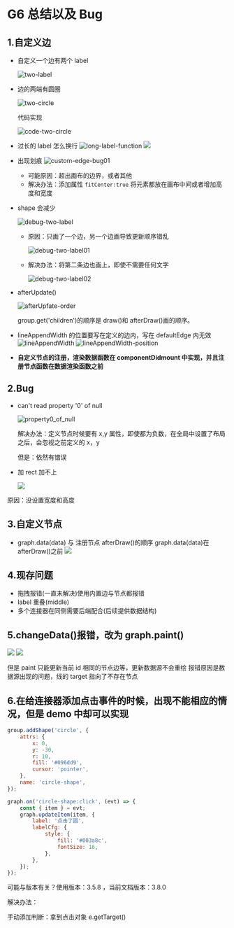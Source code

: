 # G6 总结以及 Bug

## 1.自定义边

-   自定义一个边有两个 label

    ![two-label](img/two-label.png)

-   边的两端有圆圈

    ![two-circle](img/two-circle.png)

    代码实现

    ![code-two-circle](img/code-two-circle.png)

-   过长的 label 怎么换行
    ![long-label-function](img/long-label-function.png)
    ![](img/long-label-in-edge.png)
-   出现划痕
    ![custom-edge-bug01](img/custom-edge-bug01.gif)

    -   可能原因：超出画布的边界，或者其他
    -   解决办法：添加属性 `fitCenter:true` 将元素都放在画布中间或者增加高度和宽度

-   shape 会减少

    ![debug-two-label](img/debug-two-label.png)

    -   原因：只画了一个边，另一个边画导致更新顺序错乱

        ![debug-two-label01](img/debug-two-label01.png)

    -   解决办法：将第二条边也画上，即使不需要任何文字

        ![debug-two-label02](img/debug-two-label02.png)

-   afterUpdate()

    ![afterUpfate-order](img/afterUpfate-order.png)

    group.get('children')的顺序是 draw()和 afterDraw()画的顺序。

-   lineAppendWidth 的位置要写在定义的边内，写在 defaultEdge 内无效
    ![lineAppendWidth](img/lineAppendWidth.png)
    ![lineAppendWidth-position](img/lineAppendWidth-position.png)

-   **自定义节点的注册，渲染数据函数在 componentDidmount 中实现，并且注册节点函数在数据渲染函数之前**

## 2.Bug

-   can't read property '0' of null

    ![property0_of_null](img/property0_of_null.png)

    解决办法：定义节点时候要有 x,y 属性，即使都为负数，在全局中设置了布局之后，会忽视之前定义的 x，y

    但是：依然有错误

-   加 rect 加不上

    ![](img/rect%E5%8A%A0%E4%B8%8D%E4%B8%8A.png)

原因：没设置宽度和高度

## 3.自定义节点

-   graph.data(data) 与 注册节点 afterDraw()的顺序
    graph.data(data)在 afterDraw()之前
    ![](img/%E6%B7%BB%E5%8A%A0%E8%BF%9E%E6%8E%A5%E5%99%A8%E4%B8%8D%E8%A1%8C.png)

## 4.现存问题

-   拖拽报错(一直未解决)使用内置边与节点都报错
-   label 重叠(middle)
-   多个连接器在同侧需要后端配合(后续提供数据结构)

## 5.changeData()报错，改为 graph.paint()

![](img/destroy%20of%20undefined.png)
![](img/graph-paint.png)

但是 paint 只能更新当前 id 相同的节点边等，更新数据源不会重绘
报错原因是数据源出现的问题，线的 target 指向了不存在节点

## 6.在给连接器添加点击事件的时候，出现不能相应的情况，但是 demo 中却可以实现

```js
group.addShape('circle', {
    attrs: {
        x: 0,
        y: -30,
        r: 10,
        fill: '#096dd9',
        cursor: 'pointer',
    },
    name: 'circle-shape',
});

graph.on('circle-shape:click', (evt) => {
    const { item } = evt;
    graph.updateItem(item, {
        label: '点击了圆',
        labelCfg: {
            style: {
                fill: '#003a8c',
                fontSize: 16,
            },
        },
    });
});
```

可能与版本有关？使用版本：3.5.8 ，当前文档版本：3.8.0

解决办法：

手动添加判断：拿到点击对象 e.getTarget()
